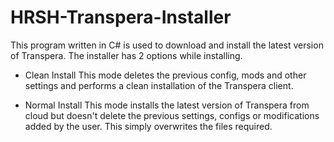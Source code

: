 # HRSH-Transpera-Installer
This program written in C# is used to download and install the latest version of Transpera. The installer has 2 options while installing.

- Clean Install
This mode deletes the previous config, mods and other settings and performs a clean installation of the Transpera client.

- Normal Install
This mode installs the latest version of Transpera from cloud but doesn't delete the previous settings, configs or modifications added by the user. This simply overwrites the files required.
